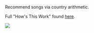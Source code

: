 Recommend songs via country arithmetic. 

Full "How's This Work" found [here](http://dotify.herokuapp.com/info).

![](http://i.imgur.com/wwnwT6X.png)
